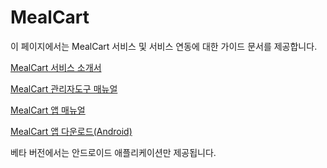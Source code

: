 # MealCart

이 페이지에서는 MealCart 서비스 및 서비스 연동에 대한 가이드 문서를 제공합니다.


[MealCart 서비스 소개서](./guide/mealcart_service_20240731.pdf)

[MealCart 관리자도구 매뉴얼](./guide/admin.html)

[MealCart 앱 매뉴얼](./guide/app.html)

[MealCart 앱 다운로드(Android)](https://drive.google.com/file/d/1yMcnOBY6W2ImAtYy2gX6BMln3XStKZs_/view)

베타 버전에서는 안드로이드 애플리케이션만 제공됩니다.